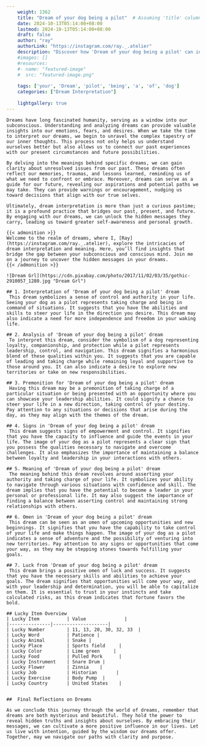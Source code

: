 ```yaml
---
    weight: 1362
    title: "Dream of your dog being a pilot"  # Assuming 'title' column exists
    date: 2024-10-13T05:14:00+08:00
    lastmod: 2024-10-13T05:14:00+08:00
    draft: false
    author: "ray"
    authorLink: "https://instagram.com/ray._.atelier"
    description: "Discover how 'Dream of your dog being a pilot' can interpret your future and uncover its significant meanings in your life."
    #images: []
    #resources:
    #- name: "featured-image"
    #  src: "featured-image.png"
    
    tags: ['your', 'Dream', 'pilot', 'being', 'a', 'of', 'dog']
    categories: ["Dream Interpretation"]
    
    lightgallery: true
---
```

    
    Dreams have long fascinated humanity, serving as a window into our subconscious. Understanding and analyzing dreams can provide valuable insights into our emotions, fears, and desires. When we take the time to interpret our dreams, we begin to unravel the complex tapestry of our inner thoughts. This process not only helps us understand ourselves better but also allows us to connect our past experiences with our present circumstances and future possibilities.
    
    By delving into the meanings behind specific dreams, we can gain clarity about unresolved issues from our past. These dreams often reflect our memories, traumas, and lessons learned, reminding us of what we need to confront or embrace. Moreover, dreams can serve as a guide for our future, revealing our aspirations and potential paths we may take. They can provide warnings or encouragement, nudging us toward decisions that align with our true selves.
    
    Ultimately, dream interpretation is more than just a curious pastime; it is a profound practice that bridges our past, present, and future. By engaging with our dreams, we can unlock the hidden messages they carry, leading us toward greater self-awareness and personal growth.
    
    {{< admonition >}}
    Welcome to the realm of dreams, where I, [Ray](https://instagram.com/ray._.atelier), explore the intricacies of dream interpretation and meaning. Here, you’ll find insights that bridge the gap between your subconscious and conscious mind. Join me on a journey to uncover the hidden messages in your dreams.
    {{< /admonition >}}
    
    ![Dream Grl](https://cdn.pixabay.com/photo/2017/11/02/03/35/gothic-2910057_1280.jpg "Dream Grl")
    
    ## 1. Interpretation of 'Dream of your dog being a pilot' dream
     This dream symbolizes a sense of control and authority in your life. Seeing your dog as a pilot represents taking charge and being in command of situations. It suggests that you have the abilities and skills to steer your life in the direction you desire. This dream may also indicate a need for more independence and freedom in your waking life.
    
    ## 2. Analysis of 'Dream of your dog being a pilot' dream
     To interpret this dream, consider the symbolism of a dog representing loyalty, companionship, and protection while a pilot represents leadership, control, and navigation. This dream signifies a harmonious blend of these qualities within you. It suggests that you are capable of leading and taking charge while remaining loyal and supportive to those around you. It can also indicate a desire to explore new territories or take on new responsibilities.
    
    ## 3. Premonition for 'Dream of your dog being a pilot' dream
     Having this dream may be a premonition of taking charge of a particular situation or being presented with an opportunity where you can showcase your leadership abilities. It could signify a chance to steer your life in a new direction, taking control of your destiny. Pay attention to any situations or decisions that arise during the day, as they may align with the themes of the dream.
    
    ## 4. Signs in 'Dream of your dog being a pilot' dream
     This dream suggests signs of empowerment and control. It signifies that you have the capacity to influence and guide the events in your life. The image of your dog as a pilot represents a clear sign that you possess the qualities necessary to navigate and overcome challenges. It also emphasizes the importance of maintaining a balance between loyalty and leadership in your interactions with others.
    
    ## 5. Meaning of 'Dream of your dog being a pilot' dream
     The meaning behind this dream revolves around asserting your authority and taking charge of your life. It symbolizes your ability to navigate through various situations with confidence and skill. The dream implies that you have the potential to become a leader in your personal or professional life. It may also suggest the importance of finding a balance between asserting control and maintaining strong relationships with others.
    
    ## 6. Omen in 'Dream of your dog being a pilot' dream
     This dream can be seen as an omen of upcoming opportunities and new beginnings. It signifies that you have the capability to take control of your life and make things happen. The image of your dog as a pilot indicates a sense of adventure and the possibility of venturing into new territories. Pay attention to any signs or opportunities that come your way, as they may be stepping stones towards fulfilling your goals.
    
    ## 7. Luck from 'Dream of your dog being a pilot' dream
     This dream brings a positive omen of luck and success. It suggests that you have the necessary skills and abilities to achieve your goals. The dream signifies that opportunities will come your way, and with your leadership and determination, you will be able to capitalize on them. It is essential to trust in your instincts and take calculated risks, as this dream indicates that fortune favors the bold.
    
    ## Lucky Item Overview
    | Lucky Item          | Value              |
    |---------------|--------------------|
    | Lucky Number        | 11, 13, 20, 30, 32, 33  |
    | Lucky Word          | Patience |
    | Lucky Animal        | Snake |
    | Lucky Place         | Sports field     |
    | Lucky Color         | Lime green     |
    | Lucky Food          | Pulled Pork      |
    | Lucky Instrument    | Snare Drum |
    | Lucky Flower        | Zinnia    |
    | Lucky Job           | Historian       |
    | Lucky Exercise      | Body Pump  |
    | Lucky Country       | United States    |
    
    
    ##  Final Reflections on Dreams
    
    As we conclude this journey through the world of dreams, remember that dreams are both mysterious and beautiful. They hold the power to reveal hidden truths and insights about ourselves. By embracing their messages, we can cultivate a more positive influence in our lives. Let us live with intention, guided by the wisdom our dreams offer. Together, may we navigate our paths with clarity and purpose.
    